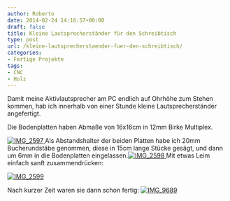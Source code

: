 ```yaml
---
author: Roberto
date: 2014-02-24 14:16:57+00:00
draft: false
title: Kleine Lautsprecherständer für den Schreibtisch
type: post
url: /kleine-lautsprecherstaender-fuer-den-schreibtisch/
categories:
- Fertige Projekte
tags:
- CNC
- Holz
---
```


Damit meine Aktivlautsprecher am PC endlich auf Ohrhöhe zum Stehen kommen, hab ich innerhalb von einer Stunde kleine Lautsprecherständer angefertigt.<!-- more -->

Die Bodenplatten haben Abmaße von 16x16cm in 12mm Birke Multiplex.

[![IMG_2597](/wp-content/uploads/2014/02/IMG_2597-300x200.jpg)
](/wp-content/uploads/2014/02/IMG_2597.jpg)Als Abstandshalter der beiden Platten habe ich 20mm Bucherundstäbe genommen, diese in 15cm lange Stücke gesägt, und dann um 6mm in die Bodenplatten eingelassen.[![IMG_2598](/wp-content/uploads/2014/02/IMG_2598-300x200.jpg)
](/wp-content/uploads/2014/02/IMG_2598.jpg)Mit etwas Leim einfach sanft zusammendrücken:

[![IMG_2599](/wp-content/uploads/2014/02/IMG_2599-300x200.jpg)
](/wp-content/uploads/2014/02/IMG_2599.jpg)

Nach kurzer Zeit waren sie dann schon fertig: [![IMG_9689](/wp-content/uploads/2014/02/IMG_9689-200x300.jpg)
](/wp-content/uploads/2014/02/IMG_9689.jpg)
